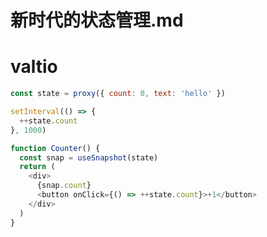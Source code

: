 # 新时代的状态管理.md

# valtio 

```js
const state = proxy({ count: 0, text: 'hello' })
```

```js
setInterval(() => {
  ++state.count
}, 1000)
```

```js
function Counter() {
  const snap = useSnapshot(state)
  return (
    <div>
      {snap.count}
      <button onClick={() => ++state.count}>+1</button>
    </div>
  )
}
```

